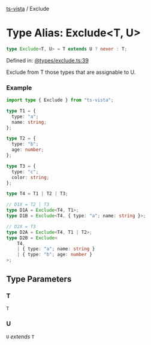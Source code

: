 [ts-vista](../README.md) / Exclude

# Type Alias: Exclude\<T, U\>

```ts
type Exclude<T, U> = T extends U ? never : T;
```

Defined in: [@types/exclude.ts:39](https://github.com/alpheustangs/ts-vista/blob/eab8284f4120b255476b7a6b3bf20303d7fc4744/package/src/@types/exclude.ts#L39)

Exclude from T those types that are assignable to U.

### Example

```ts
import type { Exclude } from "ts-vista";

type T1 = {
  type: "a";
  name: string;
};

type T2 = {
  type: "b";
  age: number;
};

type T3 = {
  type: "c";
  color: string;
};

type T4 = T1 | T2 | T3;

// D1X = T2 | T3
type D1A = Exclude<T4, T1>;
type D1B = Exclude<T4, { type: "a"; name: string }>;

// D2X = T3
type D2A = Exclude<T4, T1 | T2>;
type D2B = Exclude<
    T4,
    | { type: "a"; name: string }
    | { type: "b"; age: number }
>;
```

## Type Parameters

### T

`T`

### U

`U` *extends* `T`
